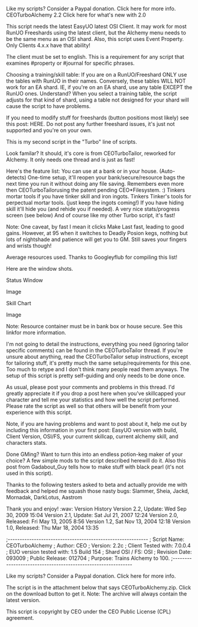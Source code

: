 Like my scripts? Consider a Paypal donation. Click here for more info.
CEOTurboAlchemy 2.2
Click here for what's new with 2.0

This script needs the latest EasyUO latest OSI Client. It may work for most RunUO Freeshards using the latest client, but the Alchemy menu needs to be the same menu as an OSI shard. Also, this script uses Event Property. Only Clients 4.x.x have that ability!

The client must be set to english. This is a requirement for any script that examines #property or #journal for specific phrases.

Choosing a training/skill table: If you are on a RunUO/Freeshard ONLY use the tables with RunUO in their names. Conversely, these tables WILL NOT work for an EA shard. IE, if you're on an EA shard, use any table EXCEPT the RunUO ones. Understand? When you select a training table, the script adjusts for that kind of shard, using a table not designed for your shard will cause the script to have problems.

If you need to modify stuff for freeshards (button positions most likely) see this post: HERE. Do not post any further freeshard issues, it's just not supported and you're on your own.

This is my second script in the "Turbo" line of scripts.

Look familar? It should, it's core is from CEOTurboTailor, reworked for Alchemy. It only needs one thread and is just as fast!

Here's the feature list:
You can use at a bank or in your house. (Auto-detects)
One-time setup, it'll reopen your bank/secure/resource bags the next time you run it without doing any file saving.
Remembers even more then CEOTurboTailorusing the patent pending CEO*Filesystem. :)
Tinkers mortar tools if you have tinker skill and iron ingots.
Tinkers Tinker's tools for perpectual mortar tools. (just keep the ingots coming!)
If you have hiding skill it'll hide you (and rehide you if needed).
A very nice stats/progress screen (see below)
And of course like my other Turbo script, it's fast!

Note: One caveat, by fast I mean it clicks Make Last fast, leading to good gains. However, at 95 when it switches to Deadly Posion kegs, nothing but lots of nightshade and patience will get you to GM. Still saves your fingers and wrists though!

Average resources used. Thanks to Googleyflub for compiling this list!


Here are the window shots.

Status Window

Image

Skill Chart

Image

Note: Resource container must be in bank box or house secure. See this linkfor more information.

I'm not going to detail the instructions, everything you need (ignoring tailor specific comments) can be found in the CEOTurboTailor thread.
If you're unsure about anything, read the CEOTurboTailor setup instructions, except for tailoring stuff, it's pretty much the same setup/requirements for this one. Too much to retype and I don't think many people read them anyways. The setup of this script is pretty self-guiding and only needs to be done once.

As usual, please post your comments and problems in this thread. I'd greatly appreciate it if you drop a post here when you've skillcapped your character and tell me your statistics and how well the script performed. Please rate the script as well so that others will be benefit from your experience with this script.

Note, if you are having problems and want to post about it, help me out by including this information in your first post: EasyUO version with build, Client Version, OSI/FS, your current skillcap, current alchemy skill, and characters stats.

Done GMing? Want to turn this into an endless potion-keg maker of your choice? A few simple mods to the script described herewill do it. Also this post from Gadabout_Guy tells how to make stuff with black pearl (it's not used in this script).

Thanks to the following testers asked to beta and actually provide me with feedback and helped me squash those nasty bugs: Slammer, Sheia, Jackd, Mornadak, DarkLotus, Aastrom


Thank you and enjoy!
:wav:
Version History
Version 2.2, Update: Wed Sep 30, 2009 15:04
Version 2.1, Update: Sat Jul 21, 2007 12:24
Version 2.0, Released: Fri May 13, 2005 8:56
Version 1.2, Sat Nov 13, 2004 12:18
Version 1.0, Released: Thu Mar 18, 2004 13:35

;-----------------------------------------------------------
; Script Name: CEOTurboAlchemy
; Author: CEO
; Version: 2.2c
; Client Tested with: 7.0.0.4
; EUO version tested with: 1.5 Build 154
; Shard OSI / FS: OSI
; Revision Date:  093009
; Public Release: 012704
; Purpose: Trains Alchemy to 100.
;-------------------------------------------------------------

Like my scripts? Consider a Paypal donation. Click here for more info.

The script is in the attachment below that says CEOTurboAlchemy.zip. Click on the download button to get it.
Note: The archive will always contain the latest version.

This script is copyright by CEO under the CEO Public License (CPL) agreement.